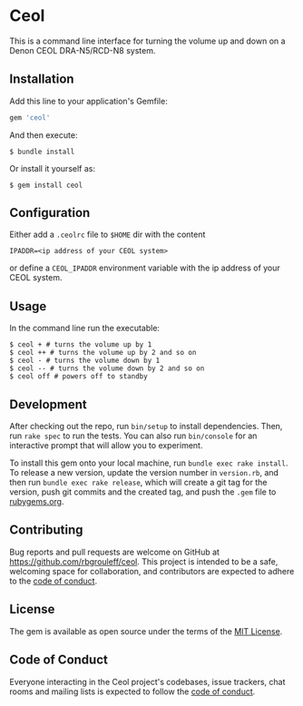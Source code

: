 # Ceol

This is a command line interface for turning the volume up and down on a Denon CEOL DRA-N5/RCD-N8 system.

## Installation

Add this line to your application's Gemfile:

```ruby
gem 'ceol'
```

And then execute:

    $ bundle install

Or install it yourself as:

    $ gem install ceol

## Configuration

Either add a `.ceolrc` file to `$HOME` dir with the content

```
IPADDR=<ip address of your CEOL system>
```

or define a `CEOL_IPADDR` environment variable with the ip address of your CEOL system.

## Usage

In the command line run the executable:

```
$ ceol + # turns the volume up by 1
$ ceol ++ # turns the volume up by 2 and so on
$ ceol - # turns the volume down by 1
$ ceol -- # turns the volume down by 2 and so on
$ ceol off # powers off to standby
```

## Development

After checking out the repo, run `bin/setup` to install dependencies. Then, run `rake spec` to run the tests. You can also run `bin/console` for an interactive prompt that will allow you to experiment.

To install this gem onto your local machine, run `bundle exec rake install`. To release a new version, update the version number in `version.rb`, and then run `bundle exec rake release`, which will create a git tag for the version, push git commits and the created tag, and push the `.gem` file to [rubygems.org](https://rubygems.org).

## Contributing

Bug reports and pull requests are welcome on GitHub at https://github.com/rbgrouleff/ceol. This project is intended to be a safe, welcoming space for collaboration, and contributors are expected to adhere to the [code of conduct](https://github.com/rbgrouleff/ceol/blob/main/CODE_OF_CONDUCT.md).

## License

The gem is available as open source under the terms of the [MIT License](https://opensource.org/licenses/MIT).

## Code of Conduct

Everyone interacting in the Ceol project's codebases, issue trackers, chat rooms and mailing lists is expected to follow the [code of conduct](https://github.com/rbgrouleff/ceol/blob/main/CODE_OF_CONDUCT.md).
